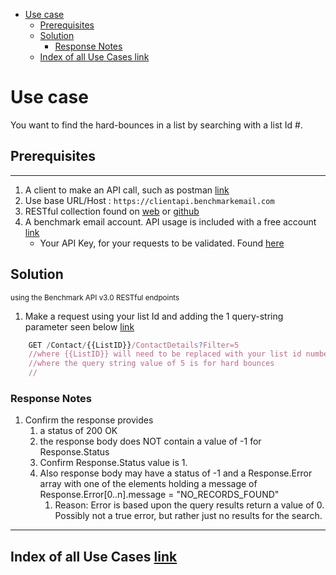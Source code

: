 - [Use case](#use-case)
    - [Prerequisites](#prerequisites)
    - [Solution](#solution)
        - [Response Notes](#response-notes)
    - [Index of all Use Cases link](#index-of-all-use-cases-link)

# Use case

You want to find the hard-bounces in a list by searching with a list Id #.

## Prerequisites

---

1. A client to make an API call, such as postman [link](https://www.getpostman.com/)
1. Use base URL/Host : `https://clientapi.benchmarkemail.com`
1. RESTful collection found on [web](https://developer.benchmarkemail.com/) or [github](https://github.com/BenchmarkEmail/RESTful-API-v3) 
1. A benchmark email account. API usage is included with a free account [link](https://ui.benchmarkemail.com/Login)
   * Your API Key, for your requests to be validated. Found [here](https://ui.benchmarkemail.com/Integrate#API)

## Solution

<sub>using the Benchmark API v3.0 RESTful endpoints</sub>

1. Make a request using your list Id and adding the 1 query-string parameter seen below
 [link](https://developer.benchmarkemail.com/#efdb4a44-2a7b-92b5-f49c-d59239d4d0d7)

```js
    GET /Contact/{{ListID}}/ContactDetails?Filter=5
    //where {{ListID}} will need to be replaced with your list id number
    //where the query string value of 5 is for hard bounces
    //
```

### Response Notes

1. Confirm the response provides
    1. a status of 200 OK 
    1. the response body does NOT contain a value of -1 for Response.Status
    1. Confirm Response.Status value is 1.
    1. Also response body may have a status of -1 and a Response.Error array with one of the elements holding a message of Response.Error[0..n].message = "NO_RECORDS_FOUND" 
       1. Reason: Error is based upon the query results return a value of 0. Possibly not a true error, but rather just no results for the search.

---

## Index of all Use Cases [link](https://benchmarkemail.github.io/RESTful-API-v3/)